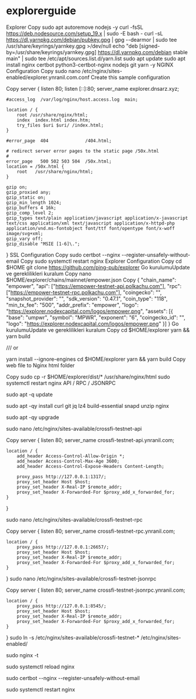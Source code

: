 # explorerguide

Explorer
Copy
sudo apt autoremove nodejs -y
curl -fsSL https://deb.nodesource.com/setup_19.x | sudo -E bash -
curl -sL https://dl.yarnpkg.com/debian/pubkey.gpg | gpg --dearmor | sudo tee /usr/share/keyrings/yarnkey.gpg >/dev/null
echo "deb [signed-by=/usr/share/keyrings/yarnkey.gpg] https://dl.yarnpkg.com/debian stable main" | sudo tee /etc/apt/sources.list.d/yarn.list
sudo apt update
sudo apt install nginx certbot python3-certbot-nginx nodejs git yarn -y
NGINX Configuration
Copy
sudo nano /etc/nginx/sites-enabled/explorer.ynranil.com.conf
Create this sample configuration

Copy
server {
    listen       80;
    listen  [::]:80;
    server_name explorer.dnsarz.xyz;

    #access_log  /var/log/nginx/host.access.log  main;

    location / {
        root /usr/share/nginx/html;
        index  index.html index.htm;
        try_files $uri $uri/ /index.html;
    }

    #error_page  404              /404.html;

    # redirect server error pages to the static page /50x.html
    #
    error_page   500 502 503 504  /50x.html;
    location = /50x.html {
        root   /usr/share/nginx/html;
    }

    gzip on;
    gzip_proxied any;
    gzip_static on;
    gzip_min_length 1024;
    gzip_buffers 4 16k;
    gzip_comp_level 2;
    gzip_types text/plain application/javascript application/x-javascript text/css application/xml text/javascript application/x-httpd-php application/vnd.ms-fontobject font/ttf font/opentype font/x-woff image/svg+xml;
    gzip_vary off;
    gzip_disable "MSIE [1-6]\.";
}
SSL Configuration
Copy
sudo certbot --nginx --register-unsafely-without-email
Copy
sudo systemctl restart nginx
Explorer Configuration
Copy
cd $HOME
git clone https://github.com/ping-pub/explorer
Go kurulumuUpdate ve gereklilikleri kuralum
Copy
nano $HOME/explorer/chains/mainnet/empower.json
Copy
{
    "chain_name": "empower",
    "api": ["https://empower-testnet-api.polkachu.com"],
    "rpc": ["https://empower-testnet-rpc.polkachu.com"],
    "coingecko": "",
    "snapshot_provider": "",
    "sdk_version": "0.47.1",
    "coin_type": "118",
    "min_tx_fee": "500",
    "addr_prefix": "empower",
    "logo": "https://explorer.nodexcapital.com/logos/empower.png",
    "assets": [{
        "base": "umpwr",
        "symbol": "MPWR",
        "exponent": "6",
        "coingecko_id": "",
        "logo": "https://explorer.nodexcapital.com/logos/empower.png"
    }]
  }
Go kurulumuUpdate ve gereklilikleri kuralum
Copy
cd $HOME/explorer
yarn && yarn build

/// or

yarn install --ignore-engines
cd $HOME/explorer
yarn && yarn build
Copy web file to Nginx html folder

Copy
sudo cp -r $HOME/explorer/dist/* /usr/share/nginx/html
sudo systemctl restart nginx
API / RPC  / JSONRPC 

sudo apt -q update

sudo apt -qy install curl git jq lz4 build-essential snapd unzip nginx

sudo apt -qy upgrade

sudo nano /etc/nginx/sites-available/crossfi-testnet-api

Copy
server {
    listen 80;
    server_name crossfi-testnet-api.ynranil.com;

    location / {
        add_header Access-Control-Allow-Origin *;
        add_header Access-Control-Max-Age 3600;
        add_header Access-Control-Expose-Headers Content-Length;

        proxy_pass http://127.0.0.1:1317/;
        proxy_set_header Host $host;
        proxy_set_header X-Real-IP $remote_addr;
        proxy_set_header X-Forwarded-For $proxy_add_x_forwarded_for;
    }
}

sudo nano /etc/nginx/sites-available/crossfi-testnet-rpc

Copy
server {
    listen 80;
    server_name crossfi-testnet-rpc.ynranil.com;

    location / {
        proxy_pass http://127.0.0.1:26657/;
        proxy_set_header Host $host;
        proxy_set_header X-Real-IP $remote_addr;
        proxy_set_header X-Forwarded-For $proxy_add_x_forwarded_for;
    }
}
sudo nano /etc/nginx/sites-available/crossfi-testnet-jsonrpc

Copy
server {
    listen 80;
    server_name crossfi-testnet-jsonrpc.ynranil.com;

    location / {
        proxy_pass http://127.0.0.1:8545/;
        proxy_set_header Host $host;
        proxy_set_header X-Real-IP $remote_addr;
        proxy_set_header X-Forwarded-For $proxy_add_x_forwarded_for;
    }
}
sudo ln -s /etc/nginx/sites-available/crossfi-testnet-* /etc/nginx/sites-enabled/

sudo nginx -t

sudo systemctl reload nginx

sudo certbot --nginx --register-unsafely-without-email

sudo systemctl restart nginx
